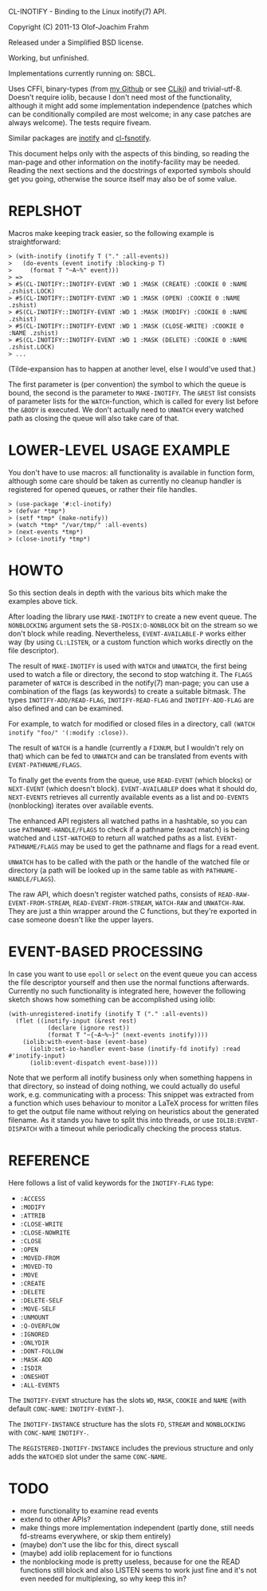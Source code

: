 CL-INOTIFY - Binding to the Linux inotify(7) API.

Copyright (C) 2011-13 Olof-Joachim Frahm

Released under a Simplified BSD license.

Working, but unfinished.

Implementations currently running on: SBCL.

Uses CFFI, binary-types (from [my Github][1] or see [CLiki][2]) and
trivial-utf-8.  Doesn't require iolib, because I don't need most of the
functionality, although it might add some implementation independence
(patches which can be conditionally compiled are most welcome; in any
case patches are always welcome).  The tests require fiveam.

Similar packages are [inotify][3] and [cl-fsnotify][4].

This document helps only with the aspects of this binding, so reading
the man-page and other information on the inotify-facility may be
needed.  Reading the next sections and the docstrings of exported
symbols should get you going, otherwise the source itself may also be of
some value.


# REPLSHOT

Macros make keeping track easier, so the following example is
straightforward:

    > (with-inotify (inotify T ("." :all-events))
    >   (do-events (event inotify :blocking-p T)
    >     (format T "~A~%" event)))
    > =>
    > #S(CL-INOTIFY::INOTIFY-EVENT :WD 1 :MASK (CREATE) :COOKIE 0 :NAME .zshist.LOCK)
    > #S(CL-INOTIFY::INOTIFY-EVENT :WD 1 :MASK (OPEN) :COOKIE 0 :NAME .zshist)
    > #S(CL-INOTIFY::INOTIFY-EVENT :WD 1 :MASK (MODIFY) :COOKIE 0 :NAME .zshist)
    > #S(CL-INOTIFY::INOTIFY-EVENT :WD 1 :MASK (CLOSE-WRITE) :COOKIE 0 :NAME .zshist)
    > #S(CL-INOTIFY::INOTIFY-EVENT :WD 1 :MASK (DELETE) :COOKIE 0 :NAME .zshist.LOCK)
    > ...

(Tilde-expansion has to happen at another level, else I would've used
that.)

The first parameter is (per convention) the symbol to which the queue is
bound, the second is the parameter to `MAKE-INOTIFY`.  The `&REST` list
consists of parameter lists for the `WATCH`-function, which is called
for every list before the `&BODY` is executed.  We don't actually need
to `UNWATCH` every watched path as closing the queue will also take care
of that.


# LOWER-LEVEL USAGE EXAMPLE

You don't have to use macros: all functionality is available in function
form, although some care should be taken as currently no cleanup handler
is registered for opened queues, or rather their file handles.

    > (use-package '#:cl-inotify)
    > (defvar *tmp*)
    > (setf *tmp* (make-notify))
    > (watch *tmp* "/var/tmp/" :all-events)
    > (next-events *tmp*)
    > (close-inotify *tmp*)


# HOWTO

So this section deals in depth with the various bits which make the
examples above tick.


After loading the library use `MAKE-INOTIFY` to create a new event
queue.  The `NONBLOCKING` argument sets the `SB-POSIX:O-NONBLOCK` bit on
the stream so we don't block while reading.  Nevertheless,
`EVENT-AVAILABLE-P` works either way (by using `CL:LISTEN`, or a custom
function which works directly on the file descriptor).

The result of `MAKE-INOTIFY` is used with `WATCH` and `UNWATCH`, the first
being used to watch a file or directory, the second to stop watching
it.  The `FLAGS` parameter of `WATCH` is described in the notify(7)
man-page; you can use a combination of the flags (as keywords) to create
a suitable bitmask.  The types `INOTIFY-ADD/READ-FLAG`,
`INOTIFY-READ-FLAG` and `INOTIFY-ADD-FLAG` are also defined and can be
examined.

For example, to watch for modified or closed files in a directory, call
`(WATCH inotify "foo/" '(:modify :close))`.

The result of `WATCH` is a handle (currently a `FIXNUM`, but I wouldn't
rely on that) which can be fed to `UNWATCH` and can be translated from
events with `EVENT-PATHNAME/FLAGS`.

To finally get the events from the queue, use `READ-EVENT` (which
blocks) or `NEXT-EVENT` (which doesn't block).  `EVENT-AVAILABLEP` does
what it should do, `NEXT-EVENTS` retrieves all currently available
events as a list and `DO-EVENTS` (nonblocking) iterates over available
events.

The enhanced API registers all watched paths in a hashtable, so you can
use `PATHNAME-HANDLE/FLAGS` to check if a pathname (exact match) is
being watched and `LIST-WATCHED` to return all watched paths as a list.
`EVENT-PATHNAME/FLAGS` may be used to get the pathname and flags for a
read event.

`UNWATCH` has to be called with the path or the handle of the watched
file or directory (a path will be looked up in the same table as with
`PATHNAME-HANDLE/FLAGS`).


The raw API, which doesn't register watched paths, consists of
`READ-RAW-EVENT-FROM-STREAM`, `READ-EVENT-FROM-STREAM`, `WATCH-RAW` and
`UNWATCH-RAW`.  They are just a thin wrapper around the C functions, but
they're exported in case someone doesn't like the upper layers.


# EVENT-BASED PROCESSING

In case you want to use `epoll` or `select` on the event queue you can
access the file descriptor yourself and then use the normal functions
afterwards.  Currently no such functionality is integrated here, however
the following sketch shows how something can be accomplished using
iolib:

    (with-unregistered-inotify (inotify T ("." :all-events))
      (flet ((inotify-input (&rest rest)
               (declare (ignore rest))
               (format T "~{~A~%~}" (next-events inotify))))
        (iolib:with-event-base (event-base)
          (iolib:set-io-handler event-base (inotify-fd inotify) :read #'inotify-input)
          (iolib:event-dispatch event-base))))

Note that we perform all inotify business only when something happens in
that directory, so instead of doing nothing, we could actually do useful
work, e.g. communicating with a process:  This snippet was extracted
from a function which uses behaviour to monitor a LaTeX process for
written files to get the output file name without relying on heuristics
about the generated filename.  As it stands you have to split this into
threads, or use `IOLIB:EVENT-DISPATCH` with a timeout while periodically
checking the process status.


# REFERENCE

Here follows a list of valid keywords for the `INOTIFY-FLAG` type:

* `:ACCESS`
* `:MODIFY`
* `:ATTRIB`
* `:CLOSE-WRITE`
* `:CLOSE-NOWRITE`
* `:CLOSE`
* `:OPEN`
* `:MOVED-FROM`
* `:MOVED-TO`
* `:MOVE`
* `:CREATE`
* `:DELETE`
* `:DELETE-SELF`
* `:MOVE-SELF`
* `:UNMOUNT`
* `:Q-OVERFLOW`
* `:IGNORED`
* `:ONLYDIR`
* `:DONT-FOLLOW`
* `:MASK-ADD`
* `:ISDIR`
* `:ONESHOT`
* `:ALL-EVENTS`


The `INOTIFY-EVENT` structure has the slots `WD`, `MASK`, `COOKIE` and
`NAME` (with default `CONC-NAME`: `INOTIFY-EVENT-`).

The `INOTIFY-INSTANCE` structure has the slots `FD`, `STREAM` and
`NONBLOCKING` with `CONC-NAME` `INOTIFY-`.

The `REGISTERED-INOTIFY-INSTANCE` includes the previous structure and
only adds the `WATCHED` slot under the same `CONC-NAME`.


# TODO

- more functionality to examine read events
- extend to other APIs?
- make things more implementation independent (partly done, still needs
  fd-streams everywhere, or skip them entirely)
- (maybe) don't use the libc for this, direct syscall
- (maybe) add iolib replacement for io functions
- the nonblocking mode is pretty useless, because for one the READ
  functions still block and also LISTEN seems to work just fine and it's
  not even needed for multiplexing, so why keep this in?

[1]: https://github.com/Ferada/binary-types
[2]: http://www.cliki.net/Binary-types
[3]: https://github.com/stassats/inotify
[4]: https://github.com/howeyc/cl-fsnotify
